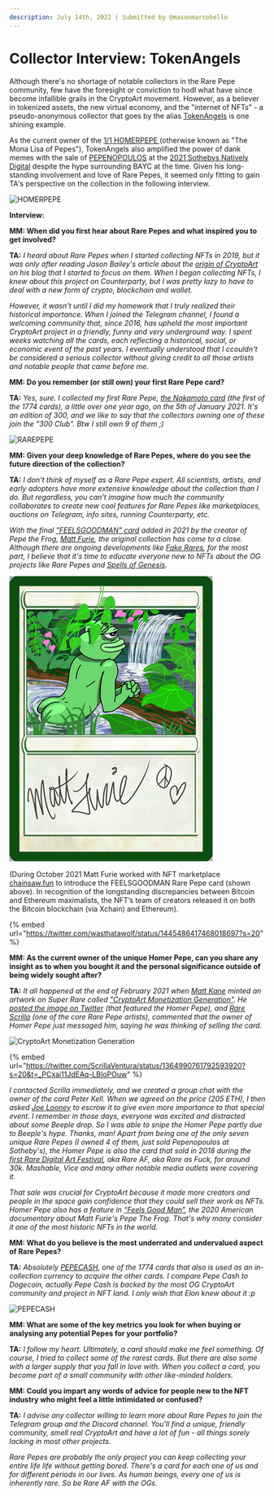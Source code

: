 ```yaml
---
description: July 14th, 2022 | Submitted by @masonmarcobello
---
```


# Collector Interview: TokenAngels

Although there's no shortage of notable collectors in the Rare Pepe community, few have the foresight or conviction to hodl what have since become infallible grails in the CryptoArt movement. However, as a believer in tokenized assets, the new virtual economy, and the "internet of NFTs" - a pseudo-anonymous collector that goes by the alias [TokenAngels](https://twitter.com/TokenAngels?s=20\&t=4N9smEkfQ\_4boVY59aeMpA) is one shining example.

As the current owner of the [1/1 HOMERPEPE ](https://pepe.wtf/asset/HOMERPEPE)(otherwise known as "The Mona Lisa of Pepes"), TokenAngels also amplified the power of dank memes with the sale of [PEPENOPOULOS](https://pepe.wtf/asset/PEPENOPOULOS) at the [2021 Sothebys Natively Digital](https://metaverse.sothebys.com/natively-digital/lots/pepenopoulos) despite the hype surrounding BAYC at the time. Given his long-standing involvement and love of Rare Pepes, it seemed only fitting to gain TA's perspective on the collection in the following interview.

![HOMERPEPE](https://xchain.io/img/cards/HOMERPEPE.jpg)

**Interview:**

**MM: When did you first hear about Rare Pepes and what inspired you to get involved?**

**TA:** _I heard about Rare Pepes when I started collecting NFTs in 2019, but it was only after reading Jason Bailey's article about the_ [_origin of CryptoArt_](https://www.artnome.com/news/2018/1/14/what-is-cryptoart) _on his blog that I started to focus on them. When I began collecting NFTs, I knew about this project on Counterparty, but I was pretty lazy to have to deal with a new form of crypto, blockchain and wallet._

_However, it wasn't until I did my homework that I truly realized their historical importance. When I joined the Telegram channel, I found a welcoming community that, since 2016, has upheld the most important CryptoArt project in a friendly, funny and very underground way. I spent weeks watching all the cards, each reflecting a historical, social, or economic event of the past years. I eventually understood that I ccouldn't be considered a serious collector without giving credit to all those artists and notable people that came before me._

**MM: Do you remember (or still own) your first Rare Pepe card?**

**TA:** _Yes, sure. I collected my first Rare Pepe,_ [_the Nakamoto card_](https://pepe.wtf/asset/RAREPEPE) _(the first of the 1774 cards), a little over one year ago, on the 5th of January 2021. It's an edition of 300, and we like to say that the collectors owning one of these join the "300 Club". Btw I still own 9 of them ;)_

![RAREPEPE](https://xchain.io/img/cards/RAREPEPE.jpg)

**MM: Given your deep knowledge of Rare Pepes, where do you see the future direction of the collection?**

**TA:** _I don't think of myself as a Rare Pepe expert. All scientists, artists, and early adopters have more extensive knowledge about the collection than I do. But regardless, you can't imagine how much the community collaborates to create new cool features for Rare Pepes like marketplaces, auctions on Telegram, info sites, running Counterparty, etc._

_With the final_ [_"FEELSGOODMAN" card_](https://rarepepe.chainsaw.fun) _added in 2021 by the creator of Pepe the Frog,_ [_Matt Furie_](https://twitter.com/Matt\_Furie?s=20\&t=tacVYUTNDnA-axLawM7XPg)_, the original collection has come to a close. Although there are ongoing developments like_ [_Fake Rares_](https://twitter.com/FAKERARES\_XCP)_, for the most part, I believe that it's time to educate everyone new to NFTs about the OG projects like Rare Pepes and_ [_Spells of Genesis_](https://twitter.com/SpellsofGenesis)_._

![FEELSGOODMAN](<../../../.gitbook/assets/FEELSGOODMAN (1).png>)

(During October 2021 Matt Furie worked with NFT marketplace [chainsaw.fun](../chainsaw.fun) to introduce the FEELSGOODMAN Rare Pepe card (shown above). In recognition of the longstanding discrepancies between Bitcoin and Ethereum maximalists, the NFT’s team of creators released it on both the Bitcoin blockchain (via Xchain) and Ethereum).

{% embed url="https://twitter.com/wasthatawolf/status/1445486417468018697?s=20" %}

**MM: As the current owner of the unique Homer Pepe, can you share any insight as to when you bought it and the personal significance outside of being widely sought after?**

**TA:** _It all happened at the end of February 2021 when_ [_Matt Kane_](https://twitter.com/MattKaneArtist) _minted an artwork on Super Rare called_ [_"CryptoArt Monetization Generation"_](https://collect.mattkane.com/minted-works/cryptoart-monetization-generation/)_. He_ [_posted the image on Twitter_](https://twitter.com/mattkaneartist/status/1364972596786249736?s=21\&t=z7qJ086blQvkq5Z-MyydhQ) _(that featured the Homer Pepe), and_ [_Rare Scrilla_](https://twitter.com/ScrillaVentura) _(one of the core Rare Pepe artists), commented that the owner of Homer Pepe just messaged him, saying he was thinking of selling the card._

![CryptoArt Monetization Generation](https://mattkane.com/wp-content/uploads/2021/03/matt\_kane-cryptoart\_monetization\_generation-1024x576.jpg)

{% embed url="https://twitter.com/ScrillaVentura/status/1364990761792593920?s=20&t=_PCxai11JdEAq-LBIoPOuw" %}

_I contacted Scrilla immediately, and we created a group chat with the owner of the card Peter Kell. When we agreed on the price (205 ETH), I then asked_ [_Joe Looney_](https://twitter.com/wasthatawolf) _to escrow it to give even more importance to that special event. I remember in those days, everyone was excited and distracted about some Beeple drop. So I was able to snipe the Homer Pepe partly due to Beeple's hype. Thanks, man! Apart from being one of the only seven unique Rare Pepes (I owned 4 of them, just sold Pepenopoulos at Sotheby's), the Homer Pepe is also the card that sold in 2018 during the_ [_first Rare Digital Art Festival_](https://www.theparisreview.org/blog/2018/01/23/much-pepe-scenes-first-rare-digital-art-auction/)_, aka Rare AF, aka Rare as Fuck, for around 30k. Mashable, Vice and many other notable media outlets were covering it._

_That sale was crucial for CryptoArt because it made more creators and people in the space gain confidence that they could sell their work as NFTs. Homer Pepe also has a feature in_ [_“Feels Good Man”_](https://en.wikipedia.org/wiki/Feels\_Good\_Man)_, the 2020 American documentary about Matt Furie's Pepe The Frog. That's why many consider it one of the most historic NFTs in the world._

**MM: What do you believe is the most underrated and undervalued aspect of Rare Pepes?**

**TA:** _Absolutely_ [_PEPECASH_](https://pepe.wtf/asset/PEPECASH)_, one of the 1774 cards that also is used as an in-collection currency to acquire the other cards. I compare Pepe Cash to Dogecoin, actually Pepe Cash is backed by the most OG CryptoArt community and project in NFT land. I only wish that Elon knew about it :p_

![PEPECASH](https://xchain.io/img/cards/PEPECASH.jpg)

**MM: What are some of the key metrics you look for when buying or analysing any potential Pepes for your portfolio?**

**TA:** _I follow my heart. Ultimately, a card should make me feel something. Of course, I tried to collect some of the rarest cards. But there are also some with a larger supply that you fall in love with. When you collect a card, you become part of a small community with other like-minded holders._

**MM: Could you impart any words of advice for people new to the NFT industry who might feel a little intimidated or confused?**

**TA:** _I advise any collector willing to learn more about Rare Pepes to join the Telegram group and the Discord channel. You'll find a unique, friendly community, smell real CryptoArt and have a lot of fun - all things sorely lacking in most other projects._

_Rare Pepes are probably the only project you can keep collecting your entire life life without getting bored. There's a card for each one of us and for different periods in our lives. As human beings, every one of us is inherently rare. So be Rare AF with the OGs._
